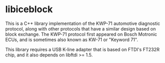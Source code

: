 # libiceblock

This is a C++ library implementation of the KWP-71 automotive diagnostic protocol, along with other protocols that have a similar design based on block exchange. The KWP-71 protocol first appeared on Bosch Motronic ECUs, and is sometimes also known as KW-71 or "Keyword 71".

This library requires a USB K-line adapter that is based on FTDI's FT232R chip, and it also depends on libftdi >= 1.5.

